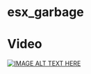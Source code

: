 # esx_garbage

# Video

[![IMAGE ALT TEXT HERE](http://images.youtube.com/vi/_Y-DkpBK9L/0.jpg)](http://www.youtube.com/watch?v=_Y-DkpBK9L)
